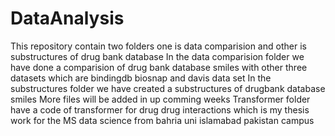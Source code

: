 # DataAnalysis
This repository contain two folders one is data comparision and other is substructures of drug bank database
In the data comparision folder we have done a comparision of drug bank database smiles with other three datasets which are bindingdb biosnap and davis data set
In the substructures folder we have created a substructures of drugbank database smiles
More files will be added in up comming weeks
Transformer folder have a code of transformer for drug drug interactions which is my thesis work for the MS data science from bahria uni islamabad pakistan campus



